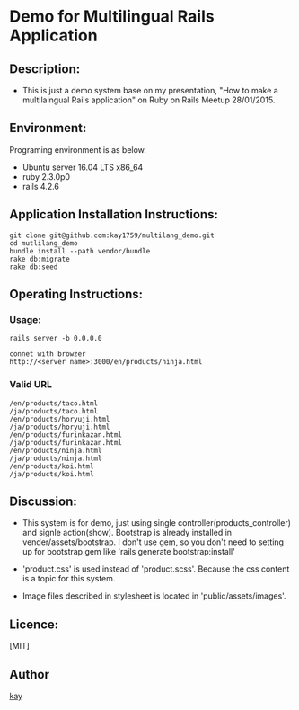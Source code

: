 # Demo for Multilingual Rails Application

## Description:
* This is just a demo system base on my presentation, "How to make a multilaingual Rails application" on Ruby on Rails Meetup 28/01/2015.


## Environment:
Programing environment is as below.

* Ubuntu server 16.04 LTS x86_64
* ruby 2.3.0p0
* rails 4.2.6


## Application Installation Instructions:

    git clone git@github.com:kay1759/multilang_demo.git
    cd mutlilang_demo
    bundle install --path vendor/bundle
    rake db:migrate
    rake db:seed


## Operating Instructions:

### Usage:

    rails server -b 0.0.0.0

    connet with browzer
    http://<server name>:3000/en/products/ninja.html


### Valid URL
    /en/products/taco.html
    /ja/products/taco.html
    /en/products/horyuji.html
    /ja/products/horyuji.html
    /en/products/furinkazan.html
    /ja/products/furinkazan.html
    /en/products/ninja.html
    /ja/products/ninja.html
    /en/products/koi.html
    /ja/products/koi.html


## Discussion:
* This system is for demo, just using single controller(products_controller) and signle action(show).
Bootstrap is already installed in vender/assets/bootstrap.
I don't use gem, so you don't need to setting up for bootstrap gem like 'rails generate bootstrap:install'

* 'product.css' is used instead of 'product.scss'.
Because the css content is a topic for this system.

* Image files described in stylesheet is located in 'public/assets/images'.


## Licence:

[MIT]

## Author

[kay](https://github.com/kay1759)

